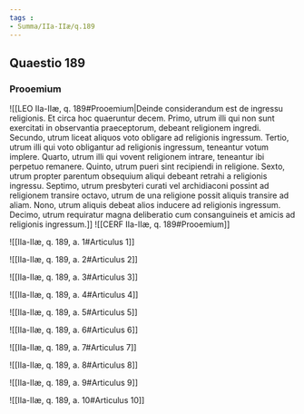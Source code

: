 ```yaml
---
tags : 
- Summa/IIa-IIæ/q.189
---
```


## Quaestio 189

### Prooemium

![[LEO IIa-IIæ, q. 189#Prooemium|Deinde considerandum est de ingressu religionis. Et circa hoc quaeruntur decem. Primo, utrum illi qui non sunt exercitati in observantia praeceptorum, debeant religionem ingredi. Secundo, utrum liceat aliquos voto obligare ad religionis ingressum. Tertio, utrum illi qui voto obligantur ad religionis ingressum, teneantur votum implere. Quarto, utrum illi qui vovent religionem intrare, teneantur ibi perpetuo remanere. Quinto, utrum pueri sint recipiendi in religione. Sexto, utrum propter parentum obsequium aliqui debeant retrahi a religionis ingressu. Septimo, utrum presbyteri curati vel archidiaconi possint ad religionem transire octavo, utrum de una religione possit aliquis transire ad aliam. Nono, utrum aliquis debeat alios inducere ad religionis ingressum. Decimo, utrum requiratur magna deliberatio cum consanguineis et amicis ad religionis ingressum.]]
![[CERF IIa-IIæ, q. 189#Prooemium]]

![[IIa-IIæ, q. 189, a. 1#Articulus 1]]

![[IIa-IIæ, q. 189, a. 2#Articulus 2]]

![[IIa-IIæ, q. 189, a. 3#Articulus 3]]

![[IIa-IIæ, q. 189, a. 4#Articulus 4]]

![[IIa-IIæ, q. 189, a. 5#Articulus 5]]

![[IIa-IIæ, q. 189, a. 6#Articulus 6]]

![[IIa-IIæ, q. 189, a. 7#Articulus 7]]

![[IIa-IIæ, q. 189, a. 8#Articulus 8]]

![[IIa-IIæ, q. 189, a. 9#Articulus 9]]

![[IIa-IIæ, q. 189, a. 10#Articulus 10]]

